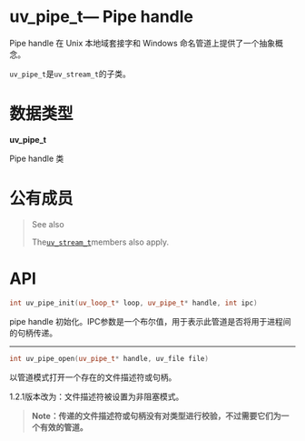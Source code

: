 # uv\_pipe\_t— Pipe handle

Pipe handle 在 Unix 本地域套接字和 Windows 命名管道上提供了一个抽象概念。

`uv_pipe_t`是`uv_stream_t`的子类。

# 数据类型

**uv\_pipe\_t**

Pipe handle 类

# 公有成员

> See also
>
> The[`uv_stream_t`](http://docs.libuv.org/en/v1.x/stream.html#c.uv_stream_t)members also apply.

# API

```cpp
int uv_pipe_init(uv_loop_t* loop, uv_pipe_t* handle, int ipc)
```

pipe handle 初始化。IPC参数是一个布尔值，用于表示此管道是否将用于进程间的句柄传递。

---

```cpp
int uv_pipe_open(uv_pipe_t* handle, uv_file file)
```

以管道模式打开一个存在的文件描述符或句柄。

1.2.1版本改为：文件描述符被设置为非阻塞模式。

> **Note：传递的文件描述符或句柄没有对类型进行校验，不过需要它们为一个有效的管道。**




